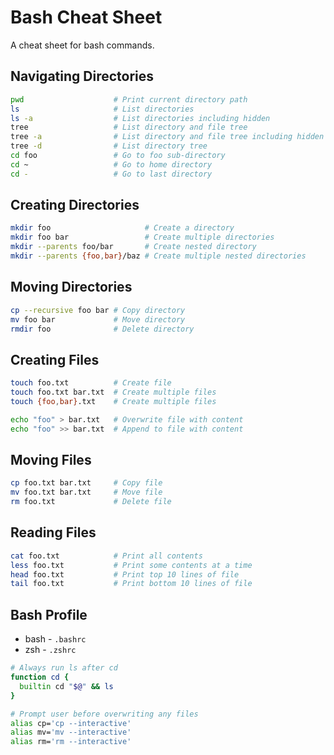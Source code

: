 # Bash Cheat Sheet

 A cheat sheet for bash commands.

## Navigating Directories

```bash
pwd                    # Print current directory path
ls                     # List directories
ls -a                  # List directories including hidden
tree                   # List directory and file tree
tree -a                # List directory and file tree including hidden
tree -d                # List directory tree
cd foo                 # Go to foo sub-directory
cd ~                   # Go to home directory
cd -                   # Go to last directory
```

## Creating Directories

```bash
mkdir foo                     # Create a directory
mkdir foo bar                 # Create multiple directories
mkdir --parents foo/bar       # Create nested directory
mkdir --parents {foo,bar}/baz # Create multiple nested directories
```

## Moving Directories

```bash
cp --recursive foo bar # Copy directory
mv foo bar             # Move directory
rmdir foo              # Delete directory
```

## Creating Files

```bash
touch foo.txt          # Create file
touch foo.txt bar.txt  # Create multiple files
touch {foo,bar}.txt    # Create multiple files

echo "foo" > bar.txt   # Overwrite file with content
echo "foo" >> bar.txt  # Append to file with content
```

## Moving Files

```bash
cp foo.txt bar.txt     # Copy file
mv foo.txt bar.txt     # Move file
rm foo.txt             # Delete file
```

## Reading Files

```bash
cat foo.txt            # Print all contents
less foo.txt           # Print some contents at a time
head foo.txt           # Print top 10 lines of file
tail foo.txt           # Print bottom 10 lines of file
```

## Bash Profile

- bash - `.bashrc`
- zsh - `.zshrc`

```bash
# Always run ls after cd
function cd {
  builtin cd "$@" && ls
}

# Prompt user before overwriting any files
alias cp='cp --interactive'
alias mv='mv --interactive'
alias rm='rm --interactive'
```
